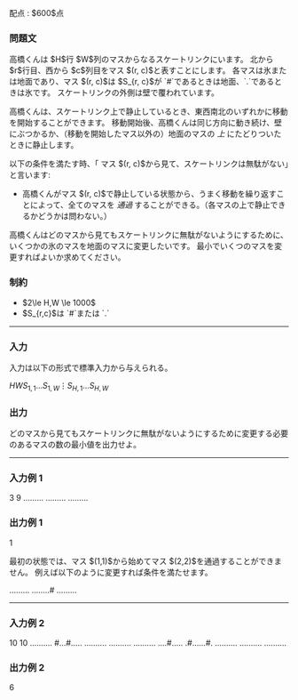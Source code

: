 
<div>

<span>

<span>

<p>
配点 : $600$点
</p>

<div>

<section>

### **問題文**

<p>
高橋くんは $H$行 $W$列のマスからなるスケートリンクにいます。
北から $r$行目、西から $c$列目をマス $(r, c)$と表すことにします。
各マスは氷または地面であり、マス $(r, c)$は $S_{r, c}$が  `#`であるときは地面、`.`であるときは氷です。
スケートリンクの外側は壁で覆われています。
</p>

<p>
高橋くんは、スケートリンク上で静止しているとき、東西南北のいずれかに移動を開始することができます。
移動開始後、高橋くんは同じ方向に動き続け、壁にぶつかるか、（移動を開始したマス以外の）地面のマスの 
<em>
上
</em>
にたどりついたときに静止します。
</p>

<p>
以下の条件を満たす時、「 マス $(r, c)$から見て、スケートリンクは無駄がない」と言います:
</p>

<ul>

<li>
高橋くんがマス $(r, c)$で静止している状態から、うまく移動を繰り返すことによって、全てのマスを 
<em>
通過
</em>
することができる。（各マスの上で静止できるかどうかは問わない。）
</li>

</ul>

<p>
高橋くんはどのマスから見てもスケートリンクに無駄がないようにするために、いくつかの氷のマスを地面のマスに変更したいです。
最小でいくつのマスを変更すればよいか求めてください。
</p>

</section>

</div>

<div>

<section>

### **制約**

<ul>

<li>
$2\le H,W \le 1000$
</li>

<li>
$S_{r,c}$は `#`または `.`
</li>

</ul>

</section>

</div>

---

<div>

<div>

<section>

### **入力**

<p>
入力は以下の形式で標準入力から与えられる。
</p>

<div>

$H$$W$$S_{1,1}\dots S_{1,W}$$\vdots$$S_{H,1}\dots S_{H,W}$
</div>

</section>

</div>

<div>

<section>

### **出力**

<p>
どのマスから見てもスケートリンクに無駄がないようにするために変更する必要のあるマスの数の最小値を出力せよ。
</p>

</section>

</div>

</div>

---

<div>

<section>

### **入力例 1**

<div>

3 9
.........
.........
.........

</div>

</section>

</div>

<div>

<section>

### **出力例 1**

<div>

1

</div>

<p>
最初の状態では、マス $(1,1)$から始めてマス $(2,2)$を通過することができません。
例えば以下のように変更すれば条件を満たせます。
</p>

<div>

.........
........#
.........

</div>

</section>

</div>

---

<div>

<section>

### **入力例 2**

<div>

10 10
..........
#...#.....
..........
..........
..........
....#.....
.#......#.
..........
..........
..........

</div>

</section>

</div>

<div>

<section>

### **出力例 2**

<div>

6

</div>

</section>

</div>

</span>

</span>

</div>

